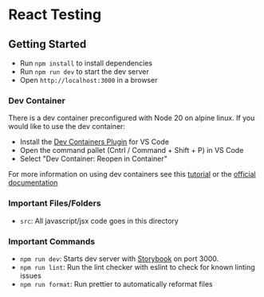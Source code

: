 # React Testing

## Getting Started

- Run `npm install` to install dependencies
- Run `npm run dev` to start the dev server
- Open `http://localhost:3000` in a browser

### Dev Container

There is a dev container preconfigured with Node 20 on alpine linux. If you would like to use the dev container:

- Install the [Dev Containers Plugin](https://marketplace.visualstudio.com/items?itemName=ms-vscode-remote.remote-containers) for VS Code
- Open the command pallet (Cntrl / Command + Shift + P) in VS Code
- Select "Dev Container: Reopen in Container"

For more information on using dev containers see this [tutorial](https://atlas-jswank.github.io/blog/dev-containers/) or the [official documentation](https://containers.dev/)

### Important Files/Folders

- `src`: All javascript/jsx code goes in this directory

### Important Commands

- `npm run dev`: Starts dev server with [Storybook](https://storybook.js.org/) on port 3000.
- `npm run lint`: Run the lint checker with eslint to check for known linting issues
- `npm run format`: Run prettier to automatically reformat files

